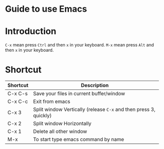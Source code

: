 # Guide to use Emacs

# Introduction
`C-x` mean press `Ctrl` and then `x` in your keyboard.
`M-x` mean press `Alt` and then `x` in your keyboard.

# Shortcut
Shortcut | Description
--- | ---
C-x C-s	| Save your files in current buffer/window
C-x C-c | Exit from emacs
C-x 3 | Split window Vertically (release `C-x` and then press 3, quickly)
C-x 2 | Split window Horizontally
C-x 1 | Delete all other window
M-x | To start type emacs command by name